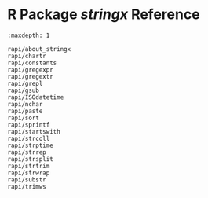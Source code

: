 R Package *stringx* Reference
=============================

```{toctree}
:maxdepth: 1

rapi/about_stringx
rapi/chartr
rapi/constants
rapi/gregexpr
rapi/gregextr
rapi/grepl
rapi/gsub
rapi/ISOdatetime
rapi/nchar
rapi/paste
rapi/sort
rapi/sprintf
rapi/startswith
rapi/strcoll
rapi/strptime
rapi/strrep
rapi/strsplit
rapi/strtrim
rapi/strwrap
rapi/substr
rapi/trimws
```
